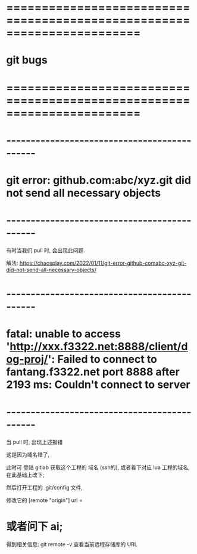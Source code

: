 # ======================================================================= #
#              git bugs
# ======================================================================= #



# -------------------------------------------- #
#   git error: github.com:abc/xyz.git did not send all necessary objects
# -------------------------------------------- #
有时当我们 pull 时, 会出现此问题.

解法:
https://chaosplay.com/2022/01/11/git-error-github-comabc-xyz-git-did-not-send-all-necessary-objects/






# -------------------------------------------- #
#  fatal: unable to access 'http://xxx.f3322.net:8888/client/dog-proj/': Failed to connect to fantang.f3322.net port 8888 after 2193 ms: Couldn't connect to server
# -------------------------------------------- #
当 pull 时, 出现上述报错

这是因为域名错了, 

此时可 登陆 gitlab 获取这个工程的 域名 (ssh的), 或者看下对应 lua 工程的域名, 在此基础上改下;

然后打开工程的 .git/config 文件,

修改它的 
    [remote "origin"]
        url =

# 或者问下 ai;
得到相关信息:
    git remote -v 
        查看当前远程存储库的 URL







